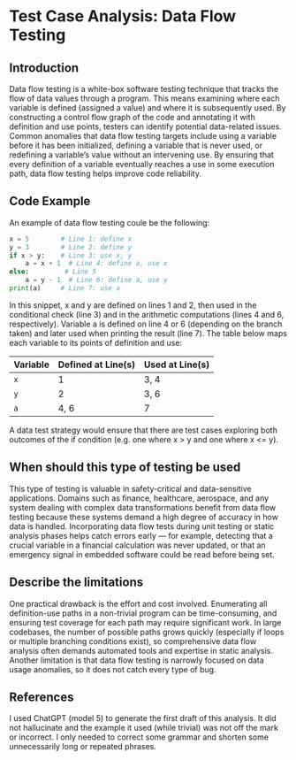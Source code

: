 # Test Case Analysis: Data Flow Testing

## Introduction

Data flow testing is a white-box software testing technique that tracks the flow of data values through a program. This means examining where each variable is defined (assigned a value) and where it is subsequently used. By constructing a control flow graph of the code and annotating it with definition and use points, testers can identify potential data-related issues. Common anomalies that data flow testing targets include using a variable before it has been initialized, defining a variable that is never used, or redefining a variable’s value without an intervening use. By ensuring that every definition of a variable eventually reaches a use in some execution path, data flow testing helps improve code reliability.

## Code Example

An example of data flow testing coule be the following:

```Python
x = 5        # Line 1: define x
y = 3        # Line 2: define y
if x > y:    # Line 3: use x, y
    a = x + 1  # Line 4: define a, use x
else:         # Line 5
    a = y - 1  # Line 6: define a, use y
print(a)     # Line 7: use a
```

In this snippet, x and y are defined on lines 1 and 2, then used in the conditional check (line 3) and in the arithmetic computations (lines 4 and 6, respectively). Variable a is defined on line 4 or 6 (depending on the branch taken) and later used when printing the result (line 7). The table below maps each variable to its points of definition and use:

| Variable | Defined at Line(s) | Used at Line(s) |
| -------- | ------------------ | --------------- |
| `x`      | 1                  | 3, 4            |
| `y`      | 2                  | 3, 6            |
| `a`      | 4, 6               | 7               |

A data test strategy would ensure that there are test cases exploring both outcomes of the if condition (e.g. one where x > y and one where x <= y). 

## When should this type of testing be used

This type of testing is valuable in safety-critical and data-sensitive applications. Domains such as finance, healthcare, aerospace, and any system dealing with complex data transformations benefit from data flow testing because these systems demand a high degree of accuracy in how data is handled. Incorporating data flow tests during unit testing or static analysis phases helps catch errors early — for example, detecting that a crucial variable in a financial calculation was never updated, or that an emergency signal in embedded software could be read before being set.

## Describe the limitations

One practical drawback is the effort and cost involved. Enumerating all definition-use paths in a non-trivial program can be time-consuming, and ensuring test coverage for each path may require significant work. In large codebases, the number of possible paths grows quickly (especially if loops or multiple branching conditions exist), so comprehensive data flow analysis often demands automated tools and expertise in static analysis. Another limitation is that data flow testing is narrowly focused on data usage anomalies, so it does not catch every type of bug.

## References

I used ChatGPT (model 5) to generate the first draft of this analysis. It did not hallucinate and the example it used (while trivial) was not off the mark or incorrect. I only needed to correct some grammar and shorten some unnecessarily long or repeated phrases. 